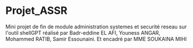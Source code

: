 # Projet_ASSR
Mini projet de fin de module administration systemes et securité reseau sur l'outil shellGPT réalisé par Badr-eddine EL AFI, Youness ANGAR, Mohammed RATIB, Samir Essounaini. Et encadré par MME SOUKAINA MIHI  
